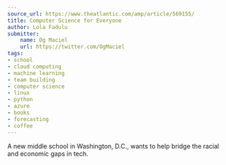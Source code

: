 ```yaml
---
source_url: https://www.theatlantic.com/amp/article/569155/
title: Computer Science for Everyone
author: Lola Fadulu
submitter:
    name: Og Maciel
    url: https://twitter.com/OgMaciel
tags:
- school
- cloud computing
- machine learning
- team building
- computer science
- linux
- python
- azure
- books
- forecasting
- coffee
---
```


A new middle school in Washington, D.C., wants to help bridge the racial and economic gaps in tech.
